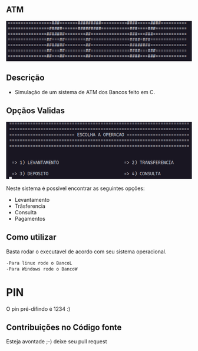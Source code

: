 ## ATM ##
![](./images/iconATM.png)

## Descrição ##
 - Simulação de um sistema de ATM dos Bancos feito em C.

## Opçãos Validas ##
![](./images/options.png)

Neste sistema é possivel encontrar as seguintes opções:

 - Levantamento
 - Trâsferencia
 - Consulta
 - Pagamentos


## Como utilizar ##

Basta rodar o executavel de acordo com seu sistema operacional.

    -Para linux rode o BancoL
    -Para Windows rode o BancoW

# PIN
 O pin pré-difindo é 1234 :)

## Contribuições no Código fonte ##
Esteja avontade ;-) deixe seu pull request